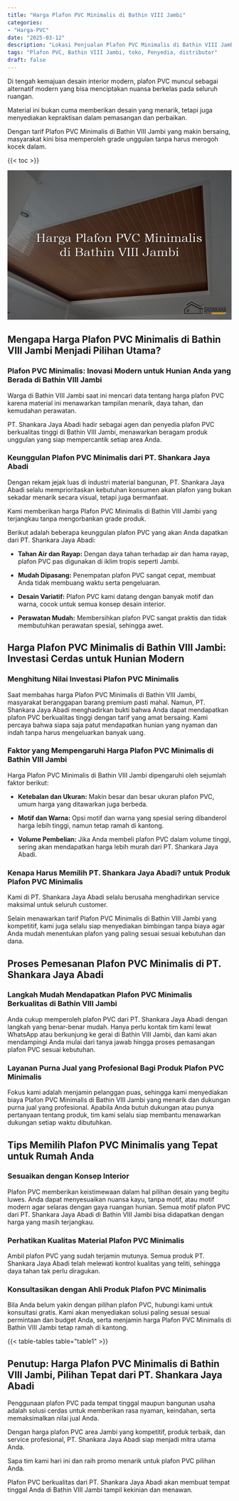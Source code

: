 ```yaml
---
title: "Harga Plafon PVC Minimalis di Bathin VIII Jambi"
categories: 
- "Harga-PVC"
date: "2025-03-12"
description: "Lokasi Penjualan Plafon PVC Minimalis di Bathin VIII Jambi untuk rumah, kantor, serta ritel. Material unggulan, beragam motif, variasi warna modern, dengan servis pemasangan ditangani oleh tim profesional serta kepastian resmi!|Servis penyediaan Plafon PVC Minimalis di Bathin VIII Jambi bagi kebutuhan tempat tinggal, office, atau ritel, beserta material berkualitas dan pemasangan oleh teknisi berpengalaman serta garansi resmi.|Alternatif Plafon PVC Minimalis di Bathin VIII Jambi yang andal bagi hunian, perkantoran, dan gerai, bersama material berkualitas dan instalasi ditangani oleh teknisi profesional dan jaminan resmi.|Penjualan Plafon PVC Minimalis di Bathin VIII Jambi untuk hunian, office, serta ritel, dengan material berkualitas dan penempatan dikerjakan oleh teknisi profesional, lengkap dengan kepastian resmi.}"
tags: "Plafon PVC, Bathin VIII Jambi, toko, Penyedia, distributor"
draft: false
---
```


Di tengah kemajuan desain interior modern, plafon PVC muncul sebagai alternatif modern yang bisa menciptakan nuansa berkelas pada seluruh ruangan.

Material ini bukan cuma memberikan desain yang menarik, tetapi juga menyediakan kepraktisan dalam pemasangan dan perbaikan.

Dengan tarif Plafon PVC Minimalis di Bathin VIII Jambi yang makin bersaing, masyarakat kini bisa memperoleh grade unggulan tanpa harus merogoh kocek dalam.

{{< toc >}}

![Harga Plafon PVC Minimalis di Bathin VIII Jambi](/images/Harga-PVC/Harga-Plafon-PVC-Minimalis-di-Bathin-VIII-Jambi.png)


## Mengapa Harga Plafon PVC Minimalis di Bathin VIII Jambi Menjadi Pilihan Utama?

### Plafon PVC Minimalis: Inovasi Modern untuk Hunian Anda yang Berada di Bathin VIII Jambi

Warga di Bathin VIII Jambi saat ini mencari data tentang harga plafon PVC karena material ini menawarkan tampilan menarik, daya tahan, dan kemudahan perawatan.

PT. Shankara Jaya Abadi hadir sebagai agen dan penyedia plafon PVC berkualitas tinggi di Bathin VIII Jambi, menawarkan beragam produk unggulan yang siap mempercantik setiap area Anda.

### Keunggulan Plafon PVC Minimalis dari PT. Shankara Jaya Abadi

Dengan rekam jejak luas di industri material bangunan, PT. Shankara Jaya Abadi selalu memprioritaskan kebutuhan konsumen akan plafon yang bukan sekadar menarik secara visual, tetapi juga bermanfaat.

Kami memberikan harga Plafon PVC Minimalis di Bathin VIII Jambi yang terjangkau tanpa mengorbankan grade produk.

Berikut adalah beberapa keunggulan plafon PVC yang akan Anda dapatkan dari PT. Shankara Jaya Abadi:

- **Tahan Air dan Rayap:** Dengan daya tahan terhadap air dan hama rayap, plafon PVC pas digunakan di iklim tropis seperti Jambi.

- **Mudah Dipasang:** Penempatan plafon PVC sangat cepat, membuat Anda tidak membuang waktu serta pengeluaran.

- **Desain Variatif:** Plafon PVC kami datang dengan banyak motif dan warna, cocok untuk semua konsep desain interior.

- **Perawatan Mudah:** Membersihkan plafon PVC sangat praktis dan tidak membutuhkan perawatan spesial, sehingga awet.

## Harga Plafon PVC Minimalis di Bathin VIII Jambi: Investasi Cerdas untuk Hunian Modern

### Menghitung Nilai Investasi Plafon PVC Minimalis

Saat membahas harga Plafon PVC Minimalis di Bathin VIII Jambi, masyarakat beranggapan barang premium pasti mahal. Namun, PT. Shankara Jaya Abadi menghadirkan bukti bahwa Anda dapat mendapatkan plafon PVC berkualitas tinggi dengan tarif yang amat bersaing. Kami percaya bahwa siapa saja patut mendapatkan hunian yang nyaman dan indah tanpa harus mengeluarkan banyak uang.

### Faktor yang Mempengaruhi Harga Plafon PVC Minimalis di Bathin VIII Jambi

Harga Plafon PVC Minimalis di Bathin VIII Jambi dipengaruhi oleh sejumlah faktor berikut:

- **Ketebalan dan Ukuran:** Makin besar dan besar ukuran plafon PVC, umum harga yang ditawarkan juga berbeda.

- **Motif dan Warna:** Opsi motif dan warna yang spesial sering dibanderol harga lebih tinggi, namun tetap ramah di kantong.

- **Volume Pembelian:** Jika Anda membeli plafon PVC dalam volume tinggi, sering akan mendapatkan harga lebih murah dari PT. Shankara Jaya Abadi.

### Kenapa Harus Memilih PT. Shankara Jaya Abadi? untuk Produk Plafon PVC Minimalis

Kami di PT. Shankara Jaya Abadi selalu berusaha menghadirkan service maksimal untuk seluruh customer.

Selain menawarkan tarif Plafon PVC Minimalis di Bathin VIII Jambi yang kompetitif, kami juga selalu siap menyediakan bimbingan tanpa biaya agar Anda mudah menentukan plafon yang paling sesuai sesuai kebutuhan dan dana.

## Proses Pemesanan Plafon PVC Minimalis di PT. Shankara Jaya Abadi

### Langkah Mudah Mendapatkan Plafon PVC Minimalis Berkualitas di Bathin VIII Jambi

Anda cukup memperoleh plafon PVC dari PT. Shankara Jaya Abadi dengan langkah yang benar-benar mudah. Hanya perlu kontak tim kami lewat WhatsApp atau berkunjung ke gerai di Bathin VIII Jambi, dan kami akan mendampingi Anda mulai dari tanya jawab hingga proses pemasangan plafon PVC sesuai kebutuhan.

### Layanan Purna Jual yang Profesional Bagi Produk Plafon PVC Minimalis

Fokus kami adalah menjamin pelanggan puas, sehingga kami menyediakan biaya Plafon PVC Minimalis di Bathin VIII Jambi yang menarik dan dukungan purna jual yang profesional. Apabila Anda butuh dukungan atau punya pertanyaan tentang produk, tim kami selalu siap membantu menawarkan dukungan setiap waktu dibutuhkan.

## Tips Memilih Plafon PVC Minimalis yang Tepat untuk Rumah Anda

### Sesuaikan dengan Konsep Interior

Plafon PVC memberikan keistimewaan dalam hal pilihan desain yang begitu luwes. Anda dapat menyesuaikan nuansa kayu, tanpa motif, atau motif modern agar selaras dengan gaya ruangan hunian. Semua motif plafon PVC dari PT. Shankara Jaya Abadi di Bathin VIII Jambi bisa didapatkan dengan harga yang masih terjangkau.

### Perhatikan Kualitas Material Plafon PVC Minimalis

Ambil plafon PVC yang sudah terjamin mutunya. Semua produk PT. Shankara Jaya Abadi telah melewati kontrol kualitas yang teliti, sehingga daya tahan tak perlu diragukan.

### Konsultasikan dengan Ahli Produk Plafon PVC Minimalis

Bila Anda belum yakin dengan pilihan plafon PVC, hubungi kami untuk konsultasi gratis. Kami akan menyediakan solusi paling sesuai sesuai permintaan dan budget Anda, serta menjamin harga Plafon PVC Minimalis di Bathin VIII Jambi tetap ramah di kantong.

{{< table-tables table="table1" >}}

## Penutup: Harga Plafon PVC Minimalis di Bathin VIII Jambi, Pilihan Tepat dari PT. Shankara Jaya Abadi

Penggunaan plafon PVC pada tempat tinggal maupun bangunan usaha adalah solusi cerdas untuk memberikan rasa nyaman, keindahan, serta memaksimalkan nilai jual Anda.

Dengan harga plafon PVC area Jambi yang kompetitif, produk terbaik, dan service profesional, PT. Shankara Jaya Abadi siap menjadi mitra utama Anda.

Sapa tim kami hari ini dan raih promo menarik untuk plafon PVC pilihan Anda.

Plafon PVC berkualitas dari PT. Shankara Jaya Abadi akan membuat tempat tinggal Anda di Bathin VIII Jambi tampil kekinian dan menawan.
